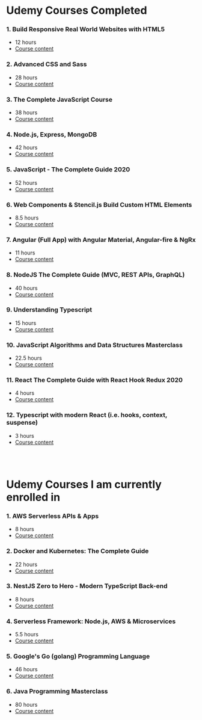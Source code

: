 # **Udemy Courses Completed**

### 1. Build Responsive Real World Websites with HTML5

- 12 hours
- [Course content](https://www.udemy.com/course/design-and-develop-a-killer-website-with-html5-and-css3/)

### 2. Advanced CSS and Sass

- 28 hours
- [Course content](https://www.udemy.com/course/advanced-css-and-sass/)

### 3. The Complete JavaScript Course

- 38 hours
- [Course content](https://www.udemy.com/course/the-complete-javascript-course/)

### 4. Node.js, Express, MongoDB

- 42 hours
- [Course content](https://www.udemy.com/course/nodejs-express-mongodb-bootcamp/)

### 5. JavaScript - The Complete Guide 2020

- 52 hours
- [Course content](https://www.udemy.com/course/javascript-the-complete-guide-2020-beginner-advanced/)

### 6. Web Components & Stencil.js Build Custom HTML Elements

- 8.5 hours
- [Course content](https://www.udemy.com/course/web-components-stenciljs-build-custom-html-elements/)

### 7. Angular (Full App) with Angular Material, Angular-fire & NgRx

- 11 hours
- [Course content](https://www.udemy.com/course/angular-full-app-with-angular-material-angularfire-ngrx/)

### 8. NodeJS The Complete Guide (MVC, REST APIs, GraphQL)

- 40 hours
- [Course content](https://www.udemy.com/course/nodejs-the-complete-guide/)

### 9. Understanding Typescript

- 15 hours
- [Course content](https://www.udemy.com/course/understanding-typescript/)

### 10. JavaScript Algorithms and Data Structures Masterclass

- 22.5 hours
- [Course content](https://www.udemy.com/course/js-algorithms-and-data-structures-masterclass/)

### 11. React The Complete Guide with React Hook Redux 2020

- 4 hours
- [Course content](https://www.udemy.com/course/complete-react-course-w-hooks-react-router-redux-usecontext/)

### 12. Typescript with modern React (i.e. hooks, context, suspense)

- 3 hours
- [Course content](https://www.udemy.com/course/typescript-with-react-hooks-and-context/)

<br/>
<br/>

# **Udemy Courses I am currently enrolled in**

### 1. AWS Serverless APIs & Apps

- 8 hours
- [Course content](https://www.udemy.com/course/aws-serverless-a-complete-introduction/)

### 2. Docker and Kubernetes: The Complete Guide

- 22 hours
- [Course content](https://www.udemy.com/course/docker-and-kubernetes-the-complete-guide/)

### 3. NestJS Zero to Hero - Modern TypeScript Back-end

- 8 hours
- [Course content](https://www.udemy.com/course/nestjs-zero-to-hero/)

### 4. Serverless Framework: Node.js, AWS & Microservices

- 5.5 hours
- [Course content](https://www.udemy.com/course/serverless-framework/)

### 5. Google's Go (golang) Programming Language

- 46 hours
- [Course content](https://www.udemy.com/course/learn-how-to-code/)

### 6. Java Programming Masterclass

- 80 hours
- [Course content](https://www.udemy.com/course/java-the-complete-java-developer-course/)
